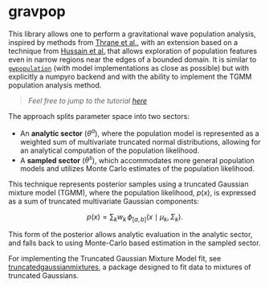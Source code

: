 # gravpop

This library allows one to perform a gravitational wave population analysis, inspired by methods from [Thrane et al.](https://arxiv.org/abs/1809.02293), with an extension based on a technique from [Hussain et al.](...) that allows exploration of population features even in narrow regions near the edges of a bounded domain. It is similar to [`gwpopulation`](https://github.com/ColmTalbot/gwpopulation) (with model implementations as close as possible) but with explicitly a numpyro backend and with the ability to implement the TGMM population analysis method.

> *Feel free to jump to the tutorial [here](https://potatoasad.github.io/gravpop/Examples/gravpop_tutorial.html)*

The approach splits parameter space into two sectors:
- An __analytic sector__ ($\theta^a$), where the population model is represented as a weighted sum of multivariate truncated normal distributions, allowing for an analytical computation of the population likelihood.
- A __sampled sector__ ($\theta^s$), which accommodates more general population models and utilizes Monte Carlo estimates of the population likelihood.

This technique represents posterior samples using a truncated Gaussian mixture model (TGMM), where the population likelihood, $p(x)$, is expressed as a sum of truncated multivariate Gaussian components:

$$
p(x) = \sum_k w_k \, \phi_{[a,b]}(x \mid \mu_k, \Sigma_k).
$$

This form of the posterior allows analytic evaluation in the analytic sector, and falls back to using Monte-Carlo based estimation in the sampled sector.

For implementing the Truncated Gaussian Mixture Model fit, see [truncatedgaussianmixtures](https://github.com/Potatoasad/truncatedgaussianmixtures), a package designed to fit data to mixtures of truncated Gaussians.
